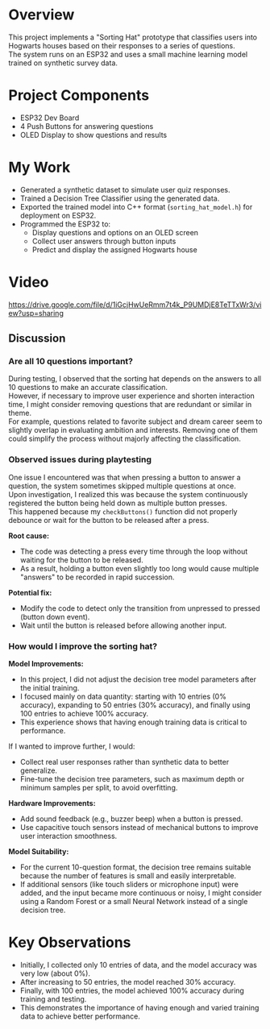 # Overview

This project implements a "Sorting Hat" prototype that classifies users into Hogwarts houses based on their responses to a series of questions.  
The system runs on an ESP32 and uses a small machine learning model trained on synthetic survey data.

# Project Components
- ESP32 Dev Board
- 4 Push Buttons for answering questions
- OLED Display to show questions and results

# My Work
- Generated a synthetic dataset to simulate user quiz responses.
- Trained a Decision Tree Classifier using the generated data.
- Exported the trained model into C++ format (`sorting_hat_model.h`) for deployment on ESP32.
- Programmed the ESP32 to:
  - Display questions and options on an OLED screen
  - Collect user answers through button inputs
  - Predict and display the assigned Hogwarts house
    
# Video
  https://drive.google.com/file/d/1iGcjHwUeRmm7t4k_P9UMDjE8TeTTxWr3/view?usp=sharing
## Discussion

### Are all 10 questions important?

During testing, I observed that the sorting hat depends on the answers to all 10 questions to make an accurate classification.  
However, if necessary to improve user experience and shorten interaction time, I might consider removing questions that are redundant or similar in theme.  
For example, questions related to favorite subject and dream career seem to slightly overlap in evaluating ambition and interests. Removing one of them could simplify the process without majorly affecting the classification.

### Observed issues during playtesting

One issue I encountered was that when pressing a button to answer a question, the system sometimes skipped multiple questions at once.  
Upon investigation, I realized this was because the system continuously registered the button being held down as multiple button presses.  
This happened because my `checkButtons()` function did not properly debounce or wait for the button to be released after a press.

**Root cause:**  
- The code was detecting a press every time through the loop without waiting for the button to be released.  
- As a result, holding a button even slightly too long would cause multiple "answers" to be recorded in rapid succession.

**Potential fix:**  
- Modify the code to detect only the transition from unpressed to pressed (button down event).
- Wait until the button is released before allowing another input.

### How would I improve the sorting hat?

**Model Improvements:**
- In this project, I did not adjust the decision tree model parameters after the initial training.  
- I focused mainly on data quantity: starting with 10 entries (0% accuracy), expanding to 50 entries (30% accuracy), and finally using 100 entries to achieve 100% accuracy.  
- This experience shows that having enough training data is critical to performance.

If I wanted to improve further, I would:
- Collect real user responses rather than synthetic data to better generalize.
- Fine-tune the decision tree parameters, such as maximum depth or minimum samples per split, to avoid overfitting.

**Hardware Improvements:**
- Add sound feedback (e.g., buzzer beep) when a button is pressed.
- Use capacitive touch sensors instead of mechanical buttons to improve user interaction smoothness.

**Model Suitability:**
- For the current 10-question format, the decision tree remains suitable because the number of features is small and easily interpretable.
- If additional sensors (like touch sliders or microphone input) were added, and the input became more continuous or noisy, I might consider using a Random Forest or a small Neural Network instead of a single decision tree.
  
# Key Observations
- Initially, I collected only 10 entries of data, and the model accuracy was very low (about 0%).
- After increasing to 50 entries, the model reached 30% accuracy.
- Finally, with 100 entries, the model achieved 100% accuracy during training and testing.
- This demonstrates the importance of having enough and varied training data to achieve better performance.
